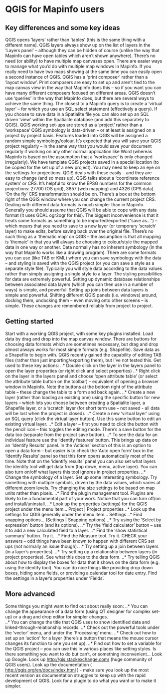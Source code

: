 # QGIS for Mapinfo users

## Key differences and some key ideas
QGIS opens ’layers’ rather than ‘tables’ (this is the same thing with a different name).
QGIS layers always show up on the list of layers in the ‘Layers panel’ – although they can be hidden of course (unlike the way that Mapinfo can have open tables which aren’t shown anywhere). 
There’s no need (or ability) to have multiple map canvases open. There are easier ways to manage what you’d do with multiple map windows in Mapinfo. If you really need to have two maps showing at the same time you can easily open a second instance of QGIS.
QGIS has a ‘print composer’ rather than a ‘layout window’. Print composers are easy to set up and aren’t tied to the map canvas view in the way that Mapinfo does this – so if you want you can have many different composers focused on different areas. 
QGIS doesn’t use ‘queries’ in the way that Mapinfo does, but there are several ways to achieve the same thing. The closest to a Mapinfo query is to create a ‘virtual layer’ – for which you use an SQL select statement (effectively a query). If you choose to save data in a Spatialite file you can also set up an SQL driven ‘view’ within the Spatialite database (and add this separately to QGIS).
QGIS working set-ups are stored as a ‘project’ rather than a ‘workspace’
QGIS symbology is data-driven – or at least is assigned on a project by project basis. Features loaded into QGIS will be assigned a random simple symbology/colour. 
It’s expected that you will save your QGIS project regularly – in the same way that you would save your document regularly if working on any other normal application like Word (whereas Mapinfo is based on the assumption that a ‘workspace’ is only changed irregularly). We have template QGIS projects saved in a special location (to be copied for the set up of a new project). 
You may need to keep an eye on the settings for projections. QGIS deals with these easily – and they are easy to change (and so mess up). QGIS talks about a ‘coordinate reference system’ or CRS. It’s helpful to know the EPSG numbers for the common projections: 27700 (OS grid), 3857 (web mapping) and 4326 (GPS data). ‘On the fly’ CRS transformation should be on. There’s a box at the bottom right of the QGIS window where you can change the current project CRS.
Dealing with different data formats is much simpler than in Mapinfo. Generally you should assume that QGIS will be able to cope with any data format (it uses GDAL ogr2ogr for this). The biggest inconvenience is that it treats some formats as something to be imported/exported (“save as…”) – which means that you need to save to a new layer (or temporary ‘scratch’ layer) to make edits, before saving back over the original file.
There’s no such thing as a ‘thematic map’ on QGIS – the assumption is that all mapping is ‘themaic’ in that you will always be choosing to colour/style the mapped data in one way or another. Data normally has no inherent symbology (in the way that Mapinfo works like a drawing program). There are some formats you can use (like TAB or KML) where you can save symbology with the data – and styling is saved with the QGIS project (or you can save a style as a separate style file). Typically you will style data according to the data values rather than simply assigning a single style to a layer. The styling possibilities for data are extremely powerful.
Setting up dynamic database relationships between associated data layers (which you can then use in a number of ways) is simple, and powerful.
Setting up joins between data layers is simple and powerful. 
Shifting different QGIS panels (i.e. windows) around, docking them, undocking them – even moving onto other screens – is simple. These changes are remembered reliably from project to project.

## Getting started
Start with a working QGIS project, with some key plugins installed. Load data by drag and drop into the map canvas window. There are buttons for choosing data formats which are sometimes necessary, but drag and drop almost always works for most simple formats (e.g. Shapefile).
Save data as a Shapefile to begin with. QGIS recently gained the capability of editing TAB files (rather than just importing/exporting them), but I’ve not tested this.
Get used to these key actions:
..* Double click on the layer in the layers panel to open the layer properties (or right click and select properties)
..* Right click on the layer in the layers panel and choose ‘open attribute table’ (or select the attribute table button on the toolbar) – equivalent of opening a browser window in Mapinfo. Note the buttons at the bottom right of the attribute table – these change the table to a form and back again.
..* Create a new layer (rather than loading an existing one) using the specific button for new layers – which lets you choose between creating a Spatialite layer, a Shapefile layer, or a ‘scratch’ layer (for short term use – not saved - all data will be lost when the project is closed).
..* Create a new ‘virtual layer’ using an SQL query (click the virtual layer button). Use this same button to edit an existing virtual layer.
..* Edit a layer – first you need to click the button with the pencil icon – this toggles the editing mode. There’s a save button for the data too (separate from the project save button).
..* To see the data for an individual feature use the ‘identify features’ button. This brings up data on an ‘Identify Results’ panel. In the ‘Actions’ section of this is an option to open a data form – but easier is to check the ‘Auto open form’ box in the ‘Identify Results’ panel so that this form opens automatically most of the time. Note that on the ‘identify results’ panel you can also set what layers the identify tool will get data from (top down, menu, active layer). You can also turn on/off what layers this tool ignores in project properties.
..* Change the symbology of a layer. Set up some interesting symbology. Try something with multiple symbols, driven by the data values, which varies at different zoom levels. Try changing the size settings to be based on map units rather than pixels.
..* Find the plugin management tool. Plugins are likely to be a fundamental part of your work. Notice that you can turn off/on and install/uninstall.
..* Look up the properties (settings) for the QGIS project under the menu item… Project | Project properties
..* Look up the settings for QGIS generally under the menu item… Settings
..* Find snapping options… (Settings | Snapping options)
..* Try using the ‘Select by expression’ button (and its options). 
..* Try the ‘field calculator’ button – use it to add a new calculated field to a layer.
..* Find the ‘show statistical summary’ button. Try it.
..* Find the Measure tool. Try it. CHECK your answers – odd things have been known to happen with different CRS set ups (not normally an issue though).
..* Try setting up a join between layers (in a layer’s properties).
..* Try setting up a relationship between layers (in project properties). See what this does to the data form.
..* Try telling QGIS about how to display the boxes for data that it shows on the data form (e.g. using the identify tool). You can do nice things like providing drop down boxes, hiding some fields, or providing a calendar tool for date entry. Find the settings in a layer’s properties under ‘Fields’.

## More advanced
Some things you might want to find out about really soon:
..* You can change the appearance of a data form (using QT designer for complex set-up) or a drag and drop editor for simpler changes.  
..* You can change the title that QGIS uses to show identified data and linked-through-relationship records. 
..* Check out the powerful tools under the ‘vector’ menu, and under the ‘Processing’ menu.
..* Check out how to set up an ‘action’ for a layer (there’s a button that means the mouse cursor changes its function to one you set up).
..* Find out how to set a variable for the QGIS project – you can use this in various places like setting styles. 
Is there something you want to do but can’t, or something inconvenient… 
Look up Google. Look up http://gis.stackexchange.com/ (huge community of QGIS users). Look up the documentation ( http://qgis.org/en/docs/index.html ) - make sure you look up the most recent version as documentation struggles to keep up with the rapid development of QGIS. Look for a plugin to do what you want or to make it simpler.
